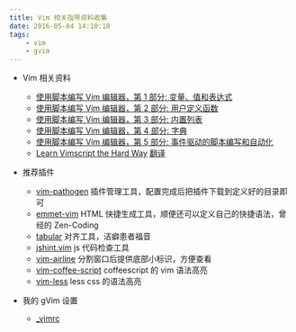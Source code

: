 ```yaml
---
title: Vim 相关指导资料收集
date: 2016-05-04 14:10:18
tags:
    - vim
    - gvim
---
```


* Vim 相关资料

    * [使用脚本编写 Vim 编辑器，第 1 部分: 变量、值和表达式](http://www.ibm.com/developerworks/cn/linux/l-vim-script-1/)
    * [使用脚本编写 Vim 编辑器，第 2 部分: 用户定义函数](https://www.ibm.com/developerworks/cn/linux/l-vim-script-2/)
    * [使用脚本编写 Vim 编辑器，第 3 部分: 内置列表](https://www.ibm.com/developerworks/cn/linux/l-vim-script-3/)
    * [使用脚本编写 Vim 编辑器，第 4 部分: 字典](https://www.ibm.com/developerworks/cn/linux/l-vim-script-4/)
    * [使用脚本编写 Vim 编辑器，第 5 部分: 事件驱动的脚本编写和自动化](https://www.ibm.com/developerworks/cn/linux/l-vim-script-5/)
    * [Learn Vimscript the Hard Way](http://learnvimscriptthehardway.stevelosh.com/) [翻译](http://learnvimscriptthehardway.onefloweroneworld.com/)

* 推荐插件

    * [vim-pathogen](https://github.com/tpope/vim-pathogen.git) 插件管理工具，配置完成后把插件下载到定义好的目录即可
    * [emmet-vim](https://github.com/mattn/emmet-vim.git) HTML 快捷生成工具，顺便还可以定义自己的快捷语法，曾经的 Zen-Coding
    * [tabular](https://github.com/godlygeek/tabular.git) 对齐工具，洁癖患者福音
    * [jshint.vim](https://github.com/vim-scripts/jshint.vim.git) js 代码检查工具
    * [vim-airline](https://github.com/bling/vim-airline.git) 分割窗口后提供底部小标识，方便查看
    * [vim-coffee-script](https://github.com/kchmck/vim-coffee-script.git) coffeescript 的 vim 语法高亮
    * [vim-less](https://github.com/groenewege/vim-less.git) less css 的语法高亮

* 我的 gVim 设置

    * [_vimrc](https://github.com/zemzheng/_setting)

